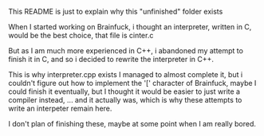 This README is just to explain why this "unfinished" folder exists


When I started working on Brainfuck, i thought an interpreter, 
written in C, would be the best choice,
that file is cinter.c

But as I am much more experienced in C++,
i abandoned my attempt to finish it in C, 
and so i decided to rewrite the interpreter in C++.

This is why interpreter.cpp exists
I managed to almost complete it,
but i couldn't figure out how to implement the '['
character of Brainfuck, maybe I could finish it eventually, 
but I thought it would be easier to just write a compiler instead,
... and it actually was, which is why these attempts to write an interpeter
remain here.

I don't plan of finishing these, maybe at some point when  I am really bored.
